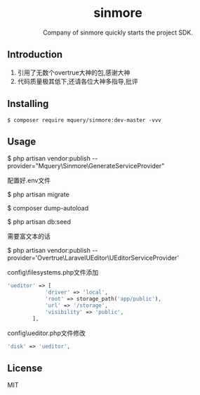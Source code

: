 <h1 align="center"> sinmore </h1>

<p align="center"> Company of sinmore quickly starts the project SDK.</p>

## Introduction

1. 引用了无数个overtrue大神的包,感谢大神
2. 代码质量极其低下,还请各位大神多指导,批评

## Installing

```shell
$ composer require mquery/sinmore:dev-master -vvv
```

## Usage

$ php artisan vendor:publish --provider="Mquery\Sinmore\GenerateServiceProvider"

配置好.env文件

$ php artisan migrate

$ composer dump-autoload

$ php artisan db:seed

需要富文本的话

$ php artisan vendor:publish --provider='Overtrue\LaravelUEditor\UEditorServiceProvider'

config\filesystems.php文件添加

```php
'ueditor' => [
            'driver' => 'local',
            'root' => storage_path('app/public'),
            'url' => '/storage',
            'visibility' => 'public',
        ],
```
config\ueditor.php文件修改

```php
'disk' => 'ueditor',
```

## License

MIT
